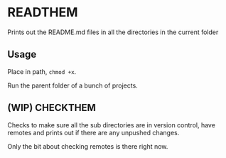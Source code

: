 # READTHEM

Prints out the README.md files in all the directories in the current folder

## Usage

Place in path, `chmod +x`.

Run the parent folder of a bunch of projects.

## (WIP) CHECKTHEM

Checks to make sure all the sub directories are in version control, have remotes and prints out if there are any unpushed changes.

Only the bit about checking remotes is there right now.
